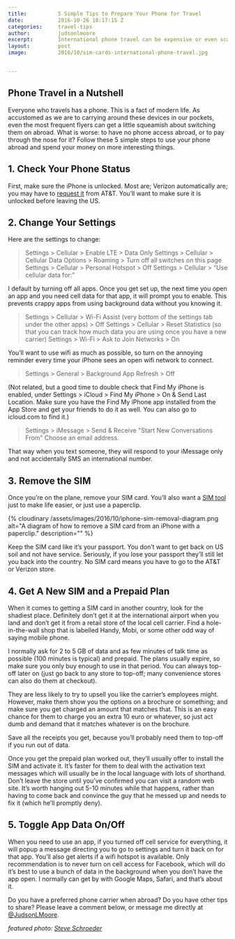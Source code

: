 ```yaml
---
title:			5 Simple Tips to Prepare Your Phone for Travel
date:			2016-10-26 18:17:15 Z
categories:		travel-tips
author:			judsonlmoore
excerpt:		International phone travel can be expensive or even scary. Follow these best practices to ensure you get the most out of your phone and avoid extra charges.
layout:			post
image:			2016/10/sim-cards-international-phone-travel.jpg


---
```


## Phone Travel in a Nutshell

Everyone who travels has a phone. This is a fact of modern life. As accustomed as we are to carrying around these devices in our pockets, even the most frequent flyers can get a little squeamish about switching them on abroad. What is worse: to have no phone access abroad, or to pay through the nose for it? Follow these 5 simple steps to use your phone abroad and spend your money on more interesting things.

## 1. Check Your Phone Status

First, make sure the iPhone is unlocked. Most are; Verizon automatically are; you may have to [request it](https://www.att.com/deviceunlock/#/) from AT&T. You’ll want to make sure it is unlocked before leaving the US.

## 2. Change Your Settings

Here are the settings to change:

> Settings > Cellular > Enable LTE > Data Only
Settings > Cellular > Cellular Data Options > Roaming > Turn off all switches on this page
Settings > Cellular > Personal Hotspot > Off
Settings > Cellular > “Use cellular data for:”

I default by turning off all apps. Once you get set up, the next time you open an app and you need cell data for that app, it will prompt you to enable. This prevents crappy apps from using background data without you knowing it.

> Settings > Cellular > Wi-Fi Assist (very bottom of the settings tab under the other apps) > Off
Settings > Cellular > Reset Statistics (so that you can track how much data you are using once you have a new carrier)
Settings > Wi-Fi > Ask to Join Networks > On

You’ll want to use wifi as much as possible, so turn on the annoying reminder every time your iPhone sees an open wifi network to connect.

> Settings > General > Background App Refresh > Off

(Not related, but a good time to double check that Find My iPhone is enabled, under Settings > iCloud > Find My iPhone > On & Send Last Location. Make sure you have the Find My iPhone app installed from the App Store and get your friends to do it as well. You can also go to icloud.com to find it.)

> Settings > iMessage > Send & Receive
"Start New Conversations From"
Choose an email address.

That way when you text someone, they will respond to your iMessage only and not accidentally SMS an international number.

## 3. Remove the SIM

Once you’re on the plane, remove your SIM card. You’ll also want a [SIM tool](http://www.amazon.com/s/ref=nb_sb_noss?url=search-alias%3Daps&field-keywords=sim+tool) just to make life easier, or just use a paperclip.

{% cloudinary /assets/images/2016/10/iphone-sim-removal-diagram.png alt="A diagram of how to remove a SIM card from an iPhone with a paperclip." description="" %}

Keep the SIM card like it’s your passport. You don’t want to get back on US soil and not have service. Seriously, if you lose your passport they’ll still let you back into the country. No SIM card means you have to go to the AT&T or Verizon store.

## 4. Get A New SIM and a Prepaid Plan

When it comes to getting a SIM card in another country, look for the shadiest place. Definitely don’t get it at the international airport when you land and don’t get it from a retail store of the local cell carrier. Find a hole-in-the-wall shop that is labelled Handy, Mobi, or some other odd way of saying mobile phone.

I normally ask for 2 to 5 GB of data and as few minutes of talk time as possible (100 minutes is typical) and prepaid. The plans usually expire, so make sure you only buy enough to use in that period. You can always top-off later on (just go back to any store to top-off; many convenience stores can also do them at checkout).

They are less likely to try to upsell you like the carrier’s employees might. However, make them show you the options on a brochure or something; and make sure you get charged an amount that matches that. This is an easy chance for them to charge you an extra 10 euro or whatever, so just act dumb and demand that it matches whatever is on the brochure.

Save all the receipts you get, because you’ll probably need them to top-off if you run out of data.

Once you get the prepaid plan worked out, they’ll usually offer to install the SIM and activate it. It’s faster for them to deal with the activation text messages which will usually be in the local language with lots of shorthand. Don’t leave the store until you’ve confirmed you can visit a random web site. It’s worth hanging out 5-10 minutes while that happens, rather than having to come back and convince the guy that he messed up and needs to fix it (which he’ll promptly deny).

## 5. Toggle App Data On/Off

When you need to use an app, if you turned off cell service for everything, it will popup a message directing you to go to settings and turn it back on for that app. You’ll also get alerts if a wifi hotspot is available. Only recommendation is to never turn on cell access for Facebook, which will do it’s best to use a bunch of data in the background when you don’t have the app open. I normally can get by with Google Maps, Safari, and that’s about it.

Do you have a preferred phone carrier when abroad? Do you have other tips to share? Please leave a comment below, or message me directly at [@JudsonLMoore](https://twitter.com/judsonlmoore).

_featured photo: [Steve Schroeder](https://www.flickr.com/photos/uncleboatshoes/)_
